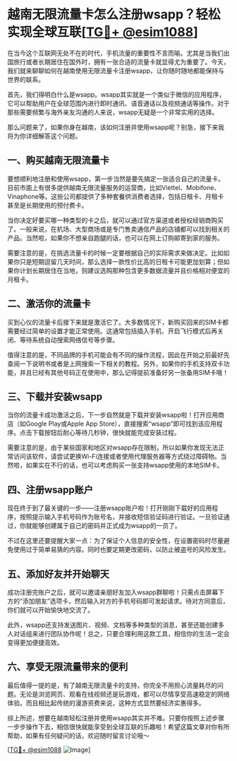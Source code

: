 # 越南无限流量卡怎么注册wsapp？轻松实现全球互联[[TG💪+ @esim1088](https://t.me/s/esim1088)]

在当今这个互联网无处不在的时代，手机流量的重要性不言而喻。尤其是当我们出国旅行或者长期居住在国外时，拥有一张合适的流量卡就显得尤为重要了。今天，我们就来聊聊如何在越南使用无限流量卡注册wsapp，让你随时随地都能保持与世界的联系。

首先，我们得明白什么是wsapp。wsapp其实就是一个类似于微信的应用程序，它可以帮助用户在全球范围内进行即时通讯、语音通话以及视频通话等操作。对于那些需要频繁与海外亲友沟通的人来说，wsapp无疑是一个非常实用的选择。

那么问题来了，如果你身在越南，该如何注册并使用wsapp呢？别急，接下来我将为你详细解答这个问题。

## 一、购买越南无限流量卡

要想顺利地注册和使用wsapp，第一步当然是要先搞定一张适合自己的流量卡。目前市面上有很多提供越南无限流量服务的运营商，比如Viettel、Mobifone、Vinaphone等。这些公司都提供了多种套餐供消费者选择，包括日租卡、月租卡甚至是长期使用的预付费卡。

当你决定好要买哪一种类型的卡之后，就可以通过官方渠道或者授权经销商购买了。一般来说，在机场、大型商场或是专门售卖通信产品的店铺都可以找到相关的产品。当然啦，如果你不想亲自跑腿的话，也可以在网上订购邮寄到家的服务。

需要注意的是，在挑选流量卡的时候一定要根据自己的实际需求来做决定。比如如果你只是短期逗留几天时间，那么选择一款性价比高的日租卡可能更加划算；但如果你计划长期居住在当地，则建议选购那种包含更多数据流量并且价格相对便宜的月租卡。

## 二、激活你的流量卡

买到心仪的流量卡后接下来就是激活它了。大多数情况下，新购买回来的SIM卡都需要经过简单的设置才能正常使用。这通常包括插入手机、开启飞行模式后再关闭、等待系统自动搜索网络信号等步骤。

值得注意的是，不同品牌的手机可能会有不同的操作流程，因此在开始之前最好先查阅一下说明书或者是上网搜索一下相关的教程。另外，如果你的手机支持双卡功能，并且已经有其他号码正在使用中，那么记得提前准备好另一张备用SIM卡哦！

## 三、下载并安装wsapp

当你的流量卡成功激活之后，下一步自然就是下载并安装wsapp啦！打开应用商店（如Google Play或Apple App Store），直接搜索“wsapp”即可找到该应用程序。点击下载按钮后耐心等待几秒钟，很快就能完成安装过程。

需要注意的是，由于某些国家和地区对wsapp存在限制，所以如果你发现无法正常访问该软件，请尝试更换Wi-Fi连接或者使用代理服务器等方式绕过障碍物。当然啦，如果实在不行的话，也可以考虑购买一张支持wsapp使用的本地SIM卡。

## 四、注册wsapp账户

现在终于到了最关键的一步——注册wsapp账户啦！打开刚刚下载好的应用程序，按照提示输入手机号码作为账号名，并接收短信验证码进行验证。一旦验证通过，你就能够创建属于自己的密码并正式成为wsapp的一员了。

不过在这里还要提醒大家一点：为了保证个人信息的安全性，在设置密码时尽量避免使用过于简单易猜的内容。同时也要定期更改密码，以防止被盗号的风险发生。

## 五、添加好友并开始聊天

成功注册完账户之后，就可以邀请亲朋好友加入wsapp群聊啦！只需点击屏幕下方的“添加朋友”选项卡，然后输入对方的手机号码即可发起请求。待对方同意后，你们就可以开始愉快地交流了。

此外，wsapp还支持发送图片、视频、文档等多种类型的消息，甚至还能创建多人对话组来进行团队协作呢！总之，只要合理利用这款工具，相信你的生活一定会变得更加便捷高效。

## 六、享受无限流量带来的便利

最后值得一提的是，有了越南无限流量卡的支持，你完全不用担心流量耗尽的问题。无论是浏览网页、观看在线视频还是玩游戏，都可以尽情享受高速稳定的网络体验。而且相比起传统的漫游资费来说，这种方式显然要经济实惠得多。

综上所述，想要在越南轻松注册并使用wsapp其实并不难。只要你按照上述步骤一步步操作下去，相信很快就能享受到全球互联的乐趣啦！希望这篇文章对你有所帮助，如果有任何疑问的话，欢迎随时留言讨论哦～

[[TG💪+ @esim1088](https://t.me/s/esim1088) ![Image](https://i.postimg.cc/4NQfJmqS/Snipaste-2025-05-13-00-14-12.png)]